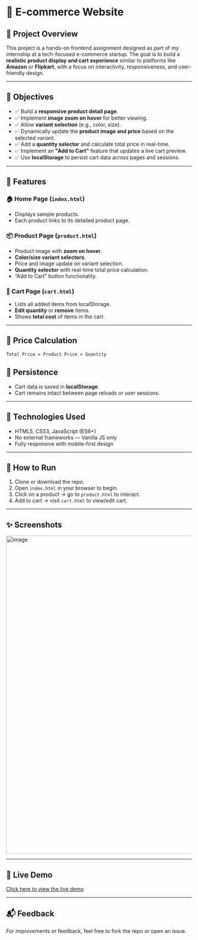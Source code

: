 
# 🛒 E-commerce Website

## 📄 Project Overview

This project is a hands-on frontend assignment designed as part of my internship at a tech-focused e-commerce startup. The goal is to build a **realistic product display and cart experience** similar to platforms like **Amazon** or **Flipkart**, with a focus on interactivity, responsiveness, and user-friendly design.

---

## 🎯 Objectives

* ✅ Build a **responsive product detail page**.
* ✅ Implement **image zoom on hover** for better viewing.
* ✅ Allow **variant selection** (e.g., color, size).
* ✅ Dynamically update the **product image and price** based on the selected variant.
* ✅ Add a **quantity selector** and calculate total price in real-time.
* ✅ Implement an **"Add to Cart"** feature that updates a live cart preview.
* ✅ Use **localStorage** to persist cart data across pages and sessions.

---

## 🧩 Features

### 🏠 Home Page (`index.html`)

* Displays sample products.
* Each product links to its detailed product page.

### 📦 Product Page (`product.html`)

* Product image with **zoom on hover**.
* **Color/size variant selectors**.
* Price and image update on variant selection.
* **Quantity selector** with real-time total price calculation.
* “Add to Cart” button functionality.

### 🛒 Cart Page (`cart.html`)

* Lists all added items from localStorage.
* **Edit quantity** or **remove** items.
* Shows **total cost** of items in the cart.

---

## 🧮 Price Calculation

```text
Total Price = Product Price × Quantity
```

## 💾 Persistence

* Cart data is saved in **localStorage**.
* Cart remains intact between page reloads or user sessions.

---

## 🚀 Technologies Used

* HTML5, CSS3, JavaScript (ES6+)
* No external frameworks — Vanilla JS only
* Fully responsive with mobile-first design

---

## 📌 How to Run

1. Clone or download the repo.
2. Open `index.html` in your browser to begin.
3. Click on a product → go to `product.html` to interact.
4. Add to cart → visit `cart.html` to view/edit cart.

---

## ✨ Screenshots

<img width="1887" height="863" alt="image" src="https://github.com/user-attachments/assets/e266a8b6-25d3-4a4c-b063-5933f0cd3800" />

---

## 🔗 Live Demo

[Click here to view the live demo](https://e-commerce-website-sandy-mu.vercel.app/)

---

## 📬 Feedback

For improvements or feedback, feel free to fork the repo or open an issue.

